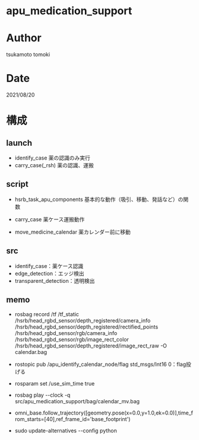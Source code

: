 # apu_medication_support

# Author
tsukamoto tomoki

# Date
2021/08/20

# 構成
## launch
- identify_case
薬の認識のみ実行
- carry_case(_rsh)
薬の認識、運搬

## script
- hsrb_task_apu_components
基本的な動作（吸引、移動、発話など）の関数

- carry_case
薬ケース運搬動作
- move_medicine_calendar
薬カレンダー前に移動

## src
- identify_case：薬ケース認識
- edge_detection：エッジ検出
- transparent_detection：透明検出

## memo
 - rosbag record /tf /tf_static /hsrb/head_rgbd_sensor/depth_registered/camera_info /hsrb/head_rgbd_sensor/depth_registered/rectified_points /hsrb/head_rgbd_sensor/rgb/camera_info /hsrb/head_rgbd_sensor/rgb/image_rect_color /hsrb/head_rgbd_sensor/depth_registered/image_rect_raw -O calendar.bag

- rostopic pub /apu_identify_calendar_node/flag std_msgs/Int16 0：flag投げる

- rosparam set /use_sim_time true
- rosbag play --clock -q src/apu_medication_support/bag/calendar_mv.bag

- omni_base.follow_trajectory([geometry.pose(x=0.0,y=1.0,ek=0.0)],time_from_starts=[40],ref_frame_id='base_footprint')


- sudo update-alternatives --config python
